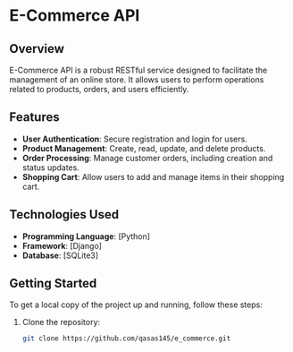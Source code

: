 # E-Commerce API

## Overview

E-Commerce API is a robust RESTful service designed to facilitate the management of an online store. It allows users to perform operations related to products, orders, and users efficiently.

## Features

- **User Authentication**: Secure registration and login for users.
- **Product Management**: Create, read, update, and delete products.
- **Order Processing**: Manage customer orders, including creation and status updates.
- **Shopping Cart**: Allow users to add and manage items in their shopping cart.

## Technologies Used

- **Programming Language**: [Python]
- **Framework**: [Django]
- **Database**: [SQLite3]
## Getting Started

To get a local copy of the project up and running, follow these steps:

1. Clone the repository:
   ```bash
   git clone https://github.com/qasas145/e_commerce.git
